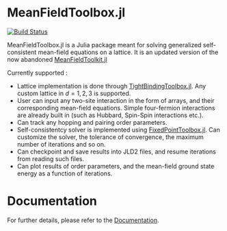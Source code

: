 # MeanFieldToolbox.jl

[![Build Status](https://github.com/Anjishnubose/MeanFieldToolkit.jl/actions/workflows/CI.yml/badge.svg?branch=main)](https://github.com/Anjishnubose/MeanFieldToolkit.jl/actions/workflows/CI.yml?query=branch%3Amain)

MeanFieldToolbox.jl is a Julia package meant for solving generalized self-consistent mean-field equations on a lattice. It is an updated version of the now abandoned [MeanFieldToolkit.jl](https://github.com/Anjishnubose/MeanFieldToolkit.jl/)

Currently supported :
* Lattice implementation is done through [TightBindingToolbox.jl](https://github.com/andrewkhardy/TightBindingToolbox.jl). Any custom lattice in $d=1,2,3$ is supported.
* User can input any two-site interaction in the form of arrays, and their corresponding mean-field equations. Simple four-fermion interactions are already built in (such as Hubbard, Spin-Spin interactions etc.).
* Can track any hopping and pairing order parameters.
* Self-consistentcy solver is implemented using [FixedPointToolbox.jl](https://github.com/andrewkhardy/FixedPointToolbox.jl). Can customize the solver, the tolerance of convergence, the maximum number of iterations and so on.
* Can checkpoint and save results into JLD2 files, and resume iterations from reading such files.
* Can plot results of order parameters, and the mean-field ground state energy as a function of iterations.

# Documentation

For further details, please refer to the [Documentation](https://anjishnubose.github.io/MeanFieldToolkit.jl/dev/).
